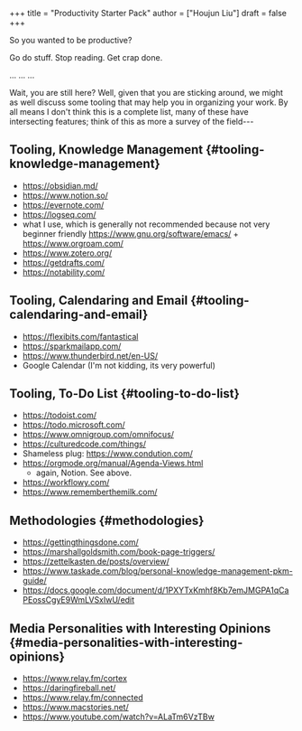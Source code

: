 +++
title = "Productivity Starter Pack"
author = ["Houjun Liu"]
draft = false
+++

So you wanted to be productive?

Go do stuff. Stop reading. Get crap done.

...
...
...

Wait, you are still here? Well, given that you are sticking around, we might as well discuss some tooling that may help you in organizing your work. By all means I don't think this is a complete list, many of these have intersecting features; think of this as more a survey of the field---


## Tooling, Knowledge Management {#tooling-knowledge-management}

-   <https://obsidian.md/>
-   <https://www.notion.so/>
-   <https://evernote.com/>
-   <https://logseq.com/>
-   what I use, which is generally not recommended because not very beginner friendly <https://www.gnu.org/software/emacs/> + <https://www.orgroam.com/>
-   <https://www.zotero.org/>
-   <https://getdrafts.com/>
-   <https://notability.com/>


## Tooling, Calendaring and Email {#tooling-calendaring-and-email}

-   <https://flexibits.com/fantastical>
-   <https://sparkmailapp.com/>
-   <https://www.thunderbird.net/en-US/>
-   Google Calendar (I'm not kidding, its very powerful)


## Tooling, To-Do List {#tooling-to-do-list}

-   <https://todoist.com/>
-   <https://todo.microsoft.com/>
-   <https://www.omnigroup.com/omnifocus/>
-   <https://culturedcode.com/things/>
-   Shameless plug: <https://www.condution.com/>
-   <https://orgmode.org/manual/Agenda-Views.html>
    -   again, Notion. See above.
-   <https://workflowy.com/>
-   <https://www.rememberthemilk.com/>


## Methodologies {#methodologies}

-   <https://gettingthingsdone.com/>
-   <https://marshallgoldsmith.com/book-page-triggers/>
-   <https://zettelkasten.de/posts/overview/>
-   <https://www.taskade.com/blog/personal-knowledge-management-pkm-guide/>
-   <https://docs.google.com/document/d/1PXYTxKmhf8Kb7emJMGPA1qCaPEossCgyE9WmLVSxIwU/edit>


## Media Personalities with Interesting Opinions {#media-personalities-with-interesting-opinions}

-   <https://www.relay.fm/cortex>
-   <https://daringfireball.net/>
-   <https://www.relay.fm/connected>
-   <https://www.macstories.net/>
-   <https://www.youtube.com/watch?v=ALaTm6VzTBw>
